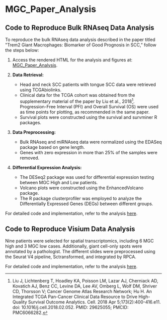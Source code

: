 # MGC_Paper_Analysis

## Code to Reproduce Bulk RNAseq Data Analysis

To reproduce the bulk RNAseq data analysis described in the paper titled "Trem2 Giant Macrophages: Biomarker of Good Prognosis in SCC," follow the steps below:

1. Access the rendered HTML for the analysis and figures at: [MGC_Paper_Analysis](https://ahmedamineanzali.github.io/MGC_Paper_Analysis/RNAseq).

2. **Data Retrieval:**
   - Head and neck SCC patients with tongue SCC data were retrieved using TCGAbiolinks.
   - Clinical data for the TCGA cohort was obtained from the supplementary material of the paper by Liu et al., 2018[^1^].
     Progression-Free Interval (PFI) and Overall Survival (OS) were used as time points for plotting, as recommended in the same paper.
   - Survival plots were constructed using the survival and survminer R packages.

3. **Data Preprocessing:**
   - Bulk RNAseq and miRNAseq data were normalized using the EDASeq package based on gene length.
   - Genes with zero expression in more than 25% of the samples were removed.

4. **Differential Expression Analysis:**
   - The DESeq2 package was used for differential expression testing between MGC High and Low patients.
   - Volcano plots were constructed using the EnhancedVolcano package.
   - The R package clusterprofiler was employed to analyze the Differentially Expressed Genes (DEGs) between different groups.

For detailed code and implementation, refer to the analysis [here](https://ahmedamineanzali.github.io/MGC_Paper_Analysis/RNAseq).

## Code to Reproduce Visium Data Analysis

Nine patients were selected for spatial transcriptomics, including 6 MGC high and 3 MGC low cases. Additionally, giant cell-only spots were annotated by a pathologist. The different slides were preprocessed using the Seurat V4 pipeline, Sctransformed, and integrated by RPCA.

For detailed code and implementation, refer to the analysis [here](https://ahmedamineanzali.github.io/MGC_Paper_Analysis/Visium).

[^1^]: Liu J, Lichtenberg T, Hoadley KA, Poisson LM, Lazar AJ, Cherniack AD, Kovatich AJ, Benz CC, Levine DA, Lee AV, Omberg L, Wolf DM, Shriver CD, Thorsson V; Cancer Genome Atlas Research Network; Hu H. An Integrated TCGA Pan-Cancer Clinical Data Resource to Drive High-Quality Survival Outcome Analytics. Cell. 2018 Apr 5;173(2):400-416.e11. doi: 10.1016/j.cell.2018.02.052. PMID: 29625055; PMCID: PMC6066282.


